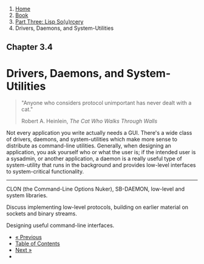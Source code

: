 <ol class="breadcrumb">
  <li><a href="/">Home</a></li>
  <li><a href="/book/">Book</a></li>
  <li><a href="/book/3-0-0-overview/">Part Three: Lisp So(u)rcery</a></li>
  <li class="active">Drivers, Daemons, and System-Utilities</li>
</ol>

## Chapter 3.4

# Drivers, Daemons, and System-Utilities

> "Anyone who considers protocol unimportant has never dealt with a cat."
> <footer>Robert A. Heinlein, <em>The Cat Who Walks Through Walls</em></footer>

Not every application you write actually needs a GUI.  There's a wide class of drivers, daemons, and system-utilities which make more sense to distribute as command-line utilities.  Generally, when designing an application, you ask yourself who or what the user is; if the intended user is a sysadmin, or another application, a daemon is a really useful type of system-utility that runs in the background and provides low-level interfaces to system-critical functionality.

---

CLON (the Command-Line Options Nuker), SB-DAEMON, low-level and system libraries.

Discuss implementing low-level protocols, building on earlier material on sockets and binary streams.

Designing useful command-line interfaces.

<ul class="pager">
  <li class="previous"><a href="/book/3-03-0-gui/">&laquo; Previous</a></li>
  <li><a href="/book/">Table of Contents</a></li>
  <li class="next"><a href="/book/3-05-0-reverse-engineering/">Next &raquo;</a><li>
</ul>
